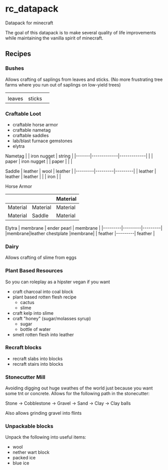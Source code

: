 # rc_datapack
Datapack for minecraft

The goal of this datapack is to make several quality of life improvements while maintaining the vanilla spirit of minecraft.

## Recipes

###  Bushes
Allows crafting of saplings from leaves and sticks. (No more frustrating tree farms where you run out of saplings on low-yield trees)

|         |        |   |
|---------|--------|---|
|         |        |   |
|  leaves | sticks |   |

### Craftable Loot

* craftable horse armor
* craftable nametag
* craftable saddles
* lab/blast furnace gemstones 
* elytra

Nametag
|       | iron nugget | string      |
|-------|-------------|-------------|
|       | paper       | iron nugget |
| paper |             |             |

Saddle
| leather | wool    | leather |
|---------|---------|---------|
| leather | leather | leather |
|         | iron    |         |

Horse Armor

|         |         |Material |
|---------|---------|---------|
| Material |Material | Material |
|Material | Saddle  | Material|

Elytra
| membrane | ender pearl | membrane |
|---------|---------|---------|
|membrane|leather chestplate |membrane|
| feather |---------| feather |


### Dairy

Allows crafting of slime from eggs

### Plant Based Resources
So you can roleplay as a hipster vegan if you want

* craft charcoal into coal block
* plant based rotten flesh recipe
  * cactus
  * slime
* craft kelp into slime
* craft "honey" (sugar/molasses syrup)
  * sugar
  * bottle of water
* smelt rotten flesh into leather

### Recraft blocks

* recraft slabs into blocks
* recraft stairs into blocks

### Stonecutter Mill

Avoiding digging out huge swathes of the world just because you want some tnt or concrete. 
Allows for the following path in the stonecutter:

Stone -> Cobblestone -> Gravel -> Sand -> Clay -> Clay balls

Also allows grinding gravel into flints

### Unpackable blocks

Unpack the following into useful items:

* wool
* nether wart block
* packed ice
* blue ice
